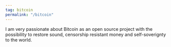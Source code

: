 ```yaml
---
tag: bitcoin
permalink: "/bitcoin"
---
```

I am very passionate about Bitcoin as an open source project with the possibility to restore sound, censorship resistant money and self-soverignty to the world.